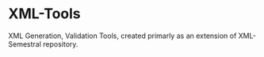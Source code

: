 # XML-Tools
XML Generation, Validation Tools, created primarly as an extension of XML-Semestral repository.
